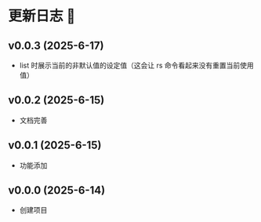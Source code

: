 # 更新日志 📔

## v0.0.3 (2025-6-17)

- list 时展示当前的非默认值的设定值（这会让 rs 命令看起来没有重置当前使用值）

## v0.0.2 (2025-6-15)

- 文档完善

## v0.0.1 (2025-6-15)

- 功能添加

## v0.0.0 (2025-6-14)

- 创建项目
